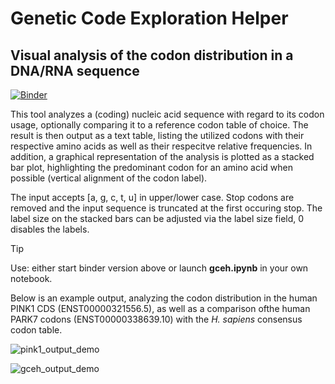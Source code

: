 # Genetic Code Exploration Helper
## Visual analysis of the codon distribution in a DNA/RNA sequence

[![Binder](https://mybinder.org/badge_logo.svg)](https://mybinder.org/v2/gh/prion-1/GCEH/main?urlpath=%2Fdoc%2Ftree%2Fgceh.ipynb)

This tool analyzes a (coding) nucleic acid sequence with regard to its codon usage, optionally comparing it to a reference codon table of choice.
The result is then output as a text table, listing the utilized codons with their respective amino acids as well as their respecitve relative
frequencies. In addition, a graphical representation of the analysis is plotted as a stacked bar plot, highlighting the predominant codon for
an amino acid when possible (vertical alignment of the codon label).

The input accepts [a, g, c, t, u] in upper/lower case. Stop codons are removed and the input sequence is truncated at the first occuring stop.
The label size on the stacked bars can be adjusted via the label size field, 0 disables the labels.

> [!TIP]
> Use: either start binder version above or launch __gceh.ipynb__ in your own notebook.

Below is an example output, analyzing the codon distribution in the human PINK1 CDS (ENST00000321556.5), as well as a comparison ofthe human PARK7
codons (ENST00000338639.10) with the _H. sapiens_ consensus codon table.

![pink1_output_demo](https://github.com/user-attachments/assets/376cdaad-3e61-4eb9-8981-158fd6e707ed)

![gceh_output_demo](https://github.com/user-attachments/assets/0be508db-962e-44bf-b4ef-ed240ec0d537)
